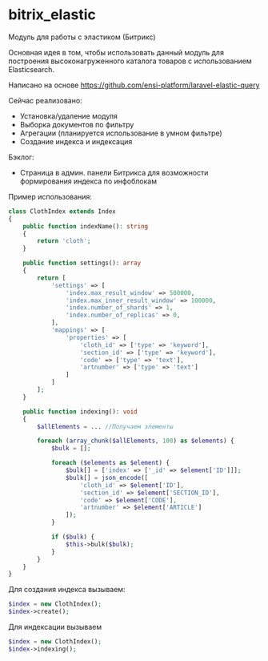 # bitrix_elastic
Модуль для работы с эластиком (Битрикс)

Основная идея в том, чтобы использовать данный модуль для построения высоконагруженного каталога товаров с использованием Elasticsearch.

Написано на основе https://github.com/ensi-platform/laravel-elastic-query

Сейчас реализовано:
- Установка/удаление модуля
- Выборка документов по фильтру
- Агрегации (планируется использование в умном фильтре)
- Создание индекса и индексация

Бэклог:
- Страница в админ. панели Битрикса для возможности формирования индекса по инфоблокам

Пример использования:

```php
class ClothIndex extends Index
{
    public function indexName(): string
    {
        return 'cloth';
    }

    public function settings(): array
    {
        return [
            'settings' => [
                'index.max_result_window' => 500000,
                'index.max_inner_result_window' => 100000,
                'index.number_of_shards' => 1,
                'index.number_of_replicas' => 0,
            ],
            'mappings' => [
                'properties' => [
                    'cloth_id' => ['type' => 'keyword'],
                    'section_id' => ['type' => 'keyword'],
                    'code' => ['type' => 'text'],
                    'artnumber' => ['type' => 'text']
                ]
            ]
        ];
    }

    public function indexing(): void
    {
        $allElements = ... //Получаем элементы

        foreach (array_chunk($allElements, 100) as $elements) {
            $bulk = [];

            foreach ($elements as $element) {
                $bulk[] = ['index' => ['_id' => $element['ID']]];
                $bulk[] = json_encode([
                    'cloth_id' => $element['ID'],
                    'section_id' => $element['SECTION_ID'],
                    'code' => $element['CODE'],
                    'artnumber' => $element['ARTICLE']
                ]);
            }

            if ($bulk) {
                $this->bulk($bulk);
            }
        }
    }
}
```

Для создания индекса вызываем:
```php
$index = new ClothIndex();
$index->create();
```

Для индексации вызываем
```php
$index = new ClothIndex();
$index->indexing();
```